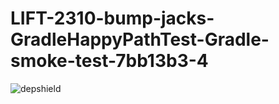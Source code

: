 # LIFT-2310-bump-jacks-GradleHappyPathTest-Gradle-smoke-test-7bb13b3-4

![depshield](https://dev1.dev.depshield.sonatype.org/badges/depshield-testing/LIFT-2310-bump-jacks-GradleHappyPathTest-Gradle-smoke-test-7bb13b3-4/depshield.svg)